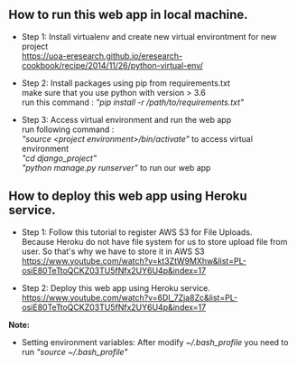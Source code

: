 <h2>How to run this web app in local machine.</h2>

- Step 1: Install virtualenv and create new virtual environtment for new project</br>
https://uoa-eresearch.github.io/eresearch-cookbook/recipe/2014/11/26/python-virtual-env/

- Step 2: Install packages using pip from requirements.txt</br>
make sure that you use python with version > 3.6</br>
run this command : <i>"pip install -r /path/to/requirements.txt"</i></br>

- Step 3: Access virtual environment and run the web app</br>
run following command : </br>
<i>"source \<project environment\>/bin/activate"</i> to access virtual environment</br>
<i>"cd django_project"</i></br>
<i>"python manage.py runserver"</i> to run our web app</br>

<h2>How to deploy this web app using Heroku service.</h2>

- Step 1: Follow this tutorial to register AWS S3 for File Uploads.</br>
Because Heroku do not have file system for us to store upload file from user. So that's why we have to store it in AWS S3</br>
https://www.youtube.com/watch?v=kt3ZtW9MXhw&list=PL-osiE80TeTtoQCKZ03TU5fNfx2UY6U4p&index=17

- Step 2: Deploy this web app using Heroku service.</br>
https://www.youtube.com/watch?v=6DI_7Zja8Zc&list=PL-osiE80TeTtoQCKZ03TU5fNfx2UY6U4p&index=17

<b>Note:</b>
- Setting environment variables: After modify <i>~/.bash_profile</i> you need to run <i>"source ~/.bash_profile"</i>
